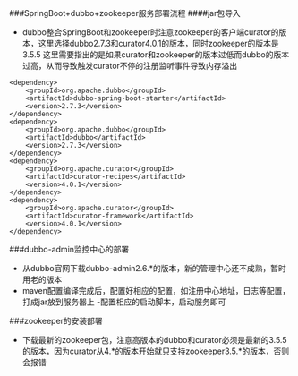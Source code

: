 ###SpringBoot+dubbo+zookeeper服务部署流程
####jar包导入
- dubbo整合SpringBoot和zookeeper时注意zookeeper的客户端curator的版本，这里选择dubbo2.7.3和curator4.0.1的版本，同时zookeeper的版本是3.5.5
这里需要指出的是如果curator和zookeeper的版本过低而dubbo的版本过高，从而导致触发curator不停的注册监听事件导致内存溢出
````
<dependency>
    <groupId>org.apache.dubbo</groupId>
    <artifactId>dubbo-spring-boot-starter</artifactId>
    <version>2.7.3</version>
</dependency>
<dependency>
    <groupId>org.apache.dubbo</groupId>
    <artifactId>dubbo</artifactId>
    <version>2.7.3</version>
</dependency>
<dependency>
    <groupId>org.apache.curator</groupId>
    <artifactId>curator-recipes</artifactId>
    <version>4.0.1</version>
</dependency>
<dependency>
    <groupId>org.apache.curator</groupId>
    <artifactId>curator-framework</artifactId>
    <version>4.0.1</version>
</dependency>
````

###dubbo-admin监控中心的部署
- 从dubbo官网下载dubbo-admin2.6.*的版本，新的管理中心还不成熟，暂时用老的版本
- maven配置编译完成后，配置好相应的配置，如注册中心地址，日志等配置，打成jar放到服务器上
-配置相应的启动脚本，启动服务即可

###zookeeper的安装部署
- 下载最新的zookeeper包，注意高版本的dubbo和curator必须是最新的3.5.5的版本，因为curator从4.*的版本开始就只支持zookeeper3.5.*的版本，否则会报错
